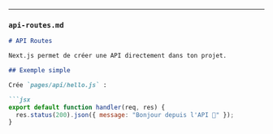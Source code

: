 
---

### `api-routes.md`
```markdown
# API Routes

Next.js permet de créer une API directement dans ton projet.

## Exemple simple

Crée `pages/api/hello.js` :

```jsx
export default function handler(req, res) {
  res.status(200).json({ message: "Bonjour depuis l'API 🚀" });
}
